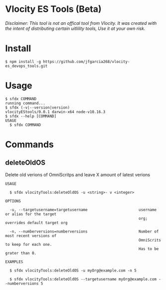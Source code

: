 Vlocity ES Tools (Beta)
==============

###### Disclaimer: This tool is not an offical tool from Vlocity. It was created with the intent of distributing certain uitlility tools, Use it at your own risk.

<!-- install -->
# Install
```sh-session
$ npm install -g https://github.com/jfgarcia268/vlocity-es_devops_tools.git
```

# Usage
```sh-session
$ sfdx COMMAND
running command...
$ sfdx (-v|--version|version)
vlocityEStools/0.0.1 darwin-x64 node-v10.16.3
$ sfdx --help [COMMAND]
USAGE
  $ sfdx COMMAND
```

<!-- commands -->
# Commands

## deleteOldOS

Delete old verions of OmniScritps and leave X amount of latest verions

```
USAGE

  $ sfdx vlocityTools:deleteOldOS -u <string>- v <integer>

OPTIONS

  -u, --targetusername=targetusername                       username or alias for the target
                                                            org; overrides default target org

  -n, --numberversions=numberversions                       Number of most recent versions of
                                                            OmniScrits to keep for each one.
                                                            Has to be grater than 0.

EXAMPLES

  $ sfdx vlocityTools:deleteOldOS -u myOrg@example.com -n 5
  
  $ sfdx vlocityTools:deleteOldOS --targetusername myOrg@example.com --numberversions 5

```
